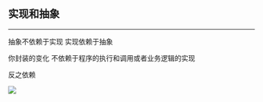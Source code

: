 ## 实现和抽象

------

抽象不依赖于实现  实现依赖于抽象

你封装的变化 不依赖于程序的执行和调用或者业务逻辑的实现

反之依赖

![](https://ws2.sinaimg.cn/large/006tNc79ly1fz6y3ylaywj30zs0700tm.jpg)